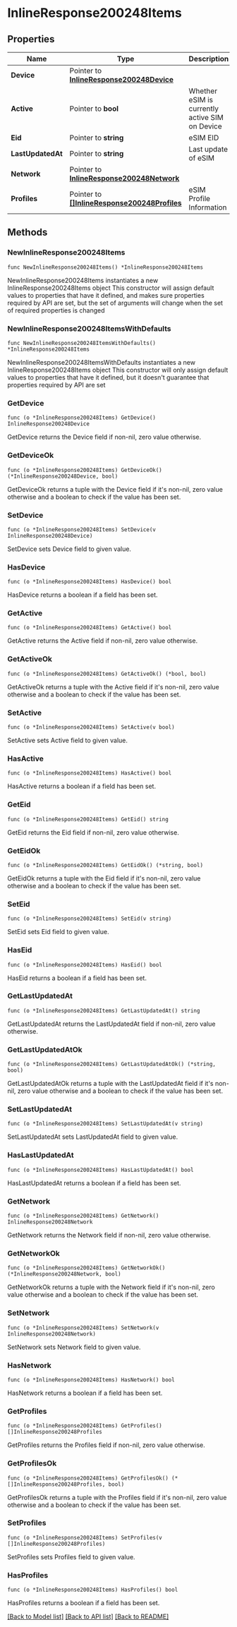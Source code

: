 # InlineResponse200248Items

## Properties

Name | Type | Description | Notes
------------ | ------------- | ------------- | -------------
**Device** | Pointer to [**InlineResponse200248Device**](InlineResponse200248Device.md) |  | [optional] 
**Active** | Pointer to **bool** | Whether eSIM is currently active SIM on Device | [optional] 
**Eid** | Pointer to **string** | eSIM EID | [optional] 
**LastUpdatedAt** | Pointer to **string** | Last update of eSIM | [optional] 
**Network** | Pointer to [**InlineResponse200248Network**](InlineResponse200248Network.md) |  | [optional] 
**Profiles** | Pointer to [**[]InlineResponse200248Profiles**](InlineResponse200248Profiles.md) | eSIM Profile Information | [optional] 

## Methods

### NewInlineResponse200248Items

`func NewInlineResponse200248Items() *InlineResponse200248Items`

NewInlineResponse200248Items instantiates a new InlineResponse200248Items object
This constructor will assign default values to properties that have it defined,
and makes sure properties required by API are set, but the set of arguments
will change when the set of required properties is changed

### NewInlineResponse200248ItemsWithDefaults

`func NewInlineResponse200248ItemsWithDefaults() *InlineResponse200248Items`

NewInlineResponse200248ItemsWithDefaults instantiates a new InlineResponse200248Items object
This constructor will only assign default values to properties that have it defined,
but it doesn't guarantee that properties required by API are set

### GetDevice

`func (o *InlineResponse200248Items) GetDevice() InlineResponse200248Device`

GetDevice returns the Device field if non-nil, zero value otherwise.

### GetDeviceOk

`func (o *InlineResponse200248Items) GetDeviceOk() (*InlineResponse200248Device, bool)`

GetDeviceOk returns a tuple with the Device field if it's non-nil, zero value otherwise
and a boolean to check if the value has been set.

### SetDevice

`func (o *InlineResponse200248Items) SetDevice(v InlineResponse200248Device)`

SetDevice sets Device field to given value.

### HasDevice

`func (o *InlineResponse200248Items) HasDevice() bool`

HasDevice returns a boolean if a field has been set.

### GetActive

`func (o *InlineResponse200248Items) GetActive() bool`

GetActive returns the Active field if non-nil, zero value otherwise.

### GetActiveOk

`func (o *InlineResponse200248Items) GetActiveOk() (*bool, bool)`

GetActiveOk returns a tuple with the Active field if it's non-nil, zero value otherwise
and a boolean to check if the value has been set.

### SetActive

`func (o *InlineResponse200248Items) SetActive(v bool)`

SetActive sets Active field to given value.

### HasActive

`func (o *InlineResponse200248Items) HasActive() bool`

HasActive returns a boolean if a field has been set.

### GetEid

`func (o *InlineResponse200248Items) GetEid() string`

GetEid returns the Eid field if non-nil, zero value otherwise.

### GetEidOk

`func (o *InlineResponse200248Items) GetEidOk() (*string, bool)`

GetEidOk returns a tuple with the Eid field if it's non-nil, zero value otherwise
and a boolean to check if the value has been set.

### SetEid

`func (o *InlineResponse200248Items) SetEid(v string)`

SetEid sets Eid field to given value.

### HasEid

`func (o *InlineResponse200248Items) HasEid() bool`

HasEid returns a boolean if a field has been set.

### GetLastUpdatedAt

`func (o *InlineResponse200248Items) GetLastUpdatedAt() string`

GetLastUpdatedAt returns the LastUpdatedAt field if non-nil, zero value otherwise.

### GetLastUpdatedAtOk

`func (o *InlineResponse200248Items) GetLastUpdatedAtOk() (*string, bool)`

GetLastUpdatedAtOk returns a tuple with the LastUpdatedAt field if it's non-nil, zero value otherwise
and a boolean to check if the value has been set.

### SetLastUpdatedAt

`func (o *InlineResponse200248Items) SetLastUpdatedAt(v string)`

SetLastUpdatedAt sets LastUpdatedAt field to given value.

### HasLastUpdatedAt

`func (o *InlineResponse200248Items) HasLastUpdatedAt() bool`

HasLastUpdatedAt returns a boolean if a field has been set.

### GetNetwork

`func (o *InlineResponse200248Items) GetNetwork() InlineResponse200248Network`

GetNetwork returns the Network field if non-nil, zero value otherwise.

### GetNetworkOk

`func (o *InlineResponse200248Items) GetNetworkOk() (*InlineResponse200248Network, bool)`

GetNetworkOk returns a tuple with the Network field if it's non-nil, zero value otherwise
and a boolean to check if the value has been set.

### SetNetwork

`func (o *InlineResponse200248Items) SetNetwork(v InlineResponse200248Network)`

SetNetwork sets Network field to given value.

### HasNetwork

`func (o *InlineResponse200248Items) HasNetwork() bool`

HasNetwork returns a boolean if a field has been set.

### GetProfiles

`func (o *InlineResponse200248Items) GetProfiles() []InlineResponse200248Profiles`

GetProfiles returns the Profiles field if non-nil, zero value otherwise.

### GetProfilesOk

`func (o *InlineResponse200248Items) GetProfilesOk() (*[]InlineResponse200248Profiles, bool)`

GetProfilesOk returns a tuple with the Profiles field if it's non-nil, zero value otherwise
and a boolean to check if the value has been set.

### SetProfiles

`func (o *InlineResponse200248Items) SetProfiles(v []InlineResponse200248Profiles)`

SetProfiles sets Profiles field to given value.

### HasProfiles

`func (o *InlineResponse200248Items) HasProfiles() bool`

HasProfiles returns a boolean if a field has been set.


[[Back to Model list]](../README.md#documentation-for-models) [[Back to API list]](../README.md#documentation-for-api-endpoints) [[Back to README]](../README.md)



